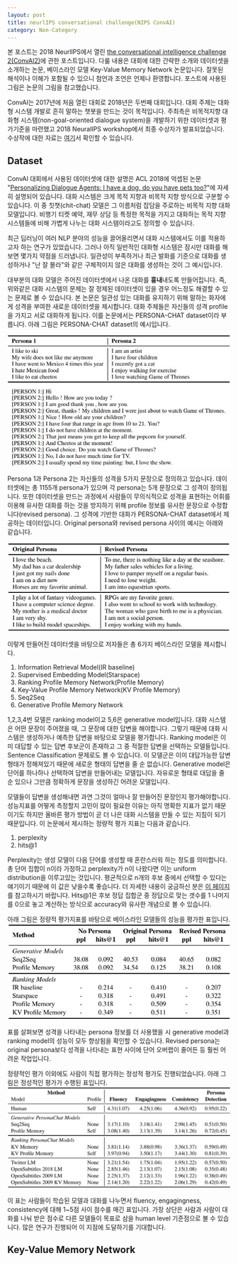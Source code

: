 ```yaml
---
layout: post
title: neurlIPS conversational challenge(NIPS ConvAI)
category: Non-Category
---
```


본 포스트는 2018 NeurlIPS에서 열린 [the conversational intelligence challenge 2(ConvAI2)](http://convai.io/)에 관한 포스트입니다.
다룰 내용은 대회에 대한 간략한 소개와 데이터셋을 소개하는 논문, 베이스라인 모델 Key-Value Memory Network 논문입니다.
잘못된 해석이나 이해가 포함될 수 있으니 첨언과 조언은 언제나 환영합니다.
포스트에 사용된 그림은 논문의 그림을 참고했습니다.

ConvAI는 2017년에 처음 열린 대회로 2018년은 두번째 대회입니다.
대회 주제는 대화형 시스템 개발로 흔히 말하는 챗봇을 만드는 것이 목적입니다.
주최측은 비목적지향 대화형 시스템(non-goal-oriented dialogue system)을 개발하기 위한 데이터셋과 평가기준을 마련했고 2018 NeuralIPS workshop에서 최종 수상자가 발표되었습니다.
수상작에 대한 자료는 [여기](https://github.com/atselousov/transformer_chatbot/blob/agent/docs/slides.pdf)서 확인할 수 있습니다.

## Dataset 

ConvAI 대회에서 사용된 데이터셋에 대한 설명은 ACL 2018에 억셉된 논문 "[Personalizing Dialogue Agents: I have a dog, do you have pets too?](https://arxiv.org/abs/1801.07243)"에 자세히 설명되어 있습니다.
대화 시스템은 크게 목적 지향과 비목적 지향 방식으로 구분할 수 있습니다.
이 중 칫챗(chit-chat) 모델은 그 이름처럼 잡담을 주로하는 비목적 지향 대화 모델입니다.
비행기 티켓 예약, 재무 상담 등 특정한 목적을 가지고 대화하는 목적 지향 시스템들에 비해 가볍게 나누는 대화 시스템이라고도 정의할 수 있습니다.

최근 딥러닝이 여러 NLP 분야의 성능을 끌어올리면서 대화 시스템에서도 이를 적용하고자 하는 연구가 있었습니다.
그러나 아직 일반적인 대화형 시스템은 잠시만 대화를 해보면 몇가지 약점을 드러냅니다.
일관성이 부족하거나 최근 발화를 기준으로 대화를 생성하거나 "난 잘 몰라"와 같은 구체적이지 않은 대화를 생성하는 것이 그 예시입니다.

대부분의 대화 모델은 주어진 데이터셋에서 나온 대화를 **흉내**내도록 만들어집니다.
즉, 위와같은 대화 시스템의 문제는 잘 정제된 데이터셋이 있을 경우 어느정도 해결할 수 있는 문제로 볼 수 있습니다.
본 논문은 일관성 있는 대화를 유지하기 위해 말하는 화자에게 성격을 부여한 새로운 데이터셋을 제시합니다.
대화 주체들은 자신들의 성격 profile을 가지고 서로 대화하게 됩니다.
이를 논문에서는 PERSONA-CHAT dataset이라 부릅니다.
아래 그림은 PERSONA-CHAT dataset의 예시입니다.

![](/public/img/personalizing_dialogue_agents_figure1.JPG "Figure1 of personalizing_dialogue_agents_figure")

Persona 1과 Persona 2는 자신들의 성격을 5가지 문장으로 정의하고 있습니다.
데이터셋에는 총 1155개 persona가 있으며 각 persona는 5개 문장으로 그 성격이 정의됩니다. 
또한 데이터셋을 만드는 과정에서 사람들이 무의식적으로 성격을 표현하는 어휘를 이용해 유사한 대화를 하는 것을 방지하기 위해 profile 정보를 유사한 문장으로 수정합니다(revised persona).
그 성격에 기반한 대화가 PERSONA-CHAT dataset에서 제공하는 데이터입니다. 
Original persona와 revised persona 사이의 예시는 아래와 같습니다.

![](/public/img/personalizing_dialogue_agents_figure2.JPG "Figure2 of personalizing_dialogue_agents_figure")

이렇게 만들어진 데이터셋을 바탕으로 저자들은 총 6가지 베이스라인 모델을 제시합니다.

1. Information Retrieval Model(IR baseline) 
2. Supervised Embedding Model(Starspace)
3. Ranking Profile Memory Network(Profile Memory)
4. Key-Value Profile Memory Network(KV Profile Memory)
5. Seq2Seq
6. Generative Profile Memory Network

1,2,3,4번 모델은 ranking model이고 5,6은 generative model입니다.
대화 시스템은 어떤 문장이 주어졌을 때, 그 문장에 대한 답변을 해야합니다.
그렇기 때문에 대화 시스템은 생성하거나 예측한 답변을 바탕으로 모델을 평가합니다.
Ranking model은 이미 대답할 수 있는 답변 후보군이 존재하고 그 중 적절한 답변을 선택하는 모델들입니다.
Sentence Classification 문제로도 볼 수 있습니다.
이 모델군은 이미 대답가능한 답변 형태가 정해져있기 때문에 새로운 형태의 답변을 줄 순 없습니다.
Generative model은 단어를 하나하나 선택하여 답변을 만들어내는 모델입니다.
자유로운 형태로 대답을 줄 순 있으나 그만큼 정확하게 문장을 생성하긴 어려운 모델입니다.

모델들이 답변을 생성해내면 과연 그것이 얼마나 잘 만들어진 문장인지 평가해야합니다.
성능지표를 어떻게 측정할지 고민이 많이 필요한 이유는 아직 명확한 지표가 없기 때문이기도 하지만 올바른 평가 방법이 곧 더 나은 대화 시스템을 만들 수 있는 지침이 되기 때문입니다. 
이 논문에서 제시하는 정량적 평가 지표는 다음과 같습니다.

1. perplexity
2. hits@1

Perplexity는 생성 모델이 다음 단어를 생성할 때 혼란스러워 하는 정도를 의미합니다.
총 단어 집합이 n이라 가정하고 perplexity가 n이 나왔다면 이는 uniform distribution을 이루고있는 것입니다.
평균적으로 n개의 후보 중에서 선택할 수 있다는 얘기이기 때문에 이 값은 낮을수록 좋습니다.
더 자세한 내용이 궁금하신 분은 [이 페이지](https://kh-kim.gitbook.io/natural-language-processing-with-pytorch/00-cover-8/03-perpexity)를 참고하시기 바랍니다.
Hits@1은 후보 정답 집합군 중 정답으로 맞는 갯수를 1 나머지를 0으로 놓고 계산하는 방식으로 accuracy와 유사한 개념으로 볼 수 있습니다.

아래 그림은 정량적 평가지표를 바탕으로 베이스라인 모델들의 성능을 평가한 표입니다.
![](/public/img/personalizing_dialogue_agents_figure3.JPG "Figure3 of personalizing_dialogue_agents_figure")

표를 살펴보면 성격을 나타내는 persona 정보를 더 사용했을 시 generative model과 ranking model의 성능이 모두 향상됨을 확인할 수 있습니다.
Revised persona는 original persona보다 성격을 나타내는 표현 사이에 단어 오버랩이 줄어든 등 훨씬 어려운 작업입니다.

정량적인 평가 이외에도 사람이 직접 평가하는 정성적 평가도 진행되었습니다.
아래 그림은 정성적인 평가가 수행된 표입니다.
![](/public/img/personalizing_dialogue_agents_figure4.JPG "Figure4 of personalizing_dialogue_agents_figure")

이 표는 사람들이 학습된 모델과 대화를 나누면서 fluency, engagingness, consistency에 대해 1~5점 사이 점수를 매긴 표입니다.
가장 상단은 사람과 사람이 대화를 나눠 받은 점수로 다른 모델들이 목표로 삼을 human level 기준점으로 볼 수 있습니다.
많은 연구가 진행되어 이 지점에 도달하기를 기대합니다.

## Key-Value Memory Network
